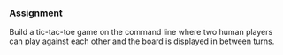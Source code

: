 ### Assignment

Build a tic-tac-toe game on the command line where two human players can play against each other and the board is displayed in between turns.